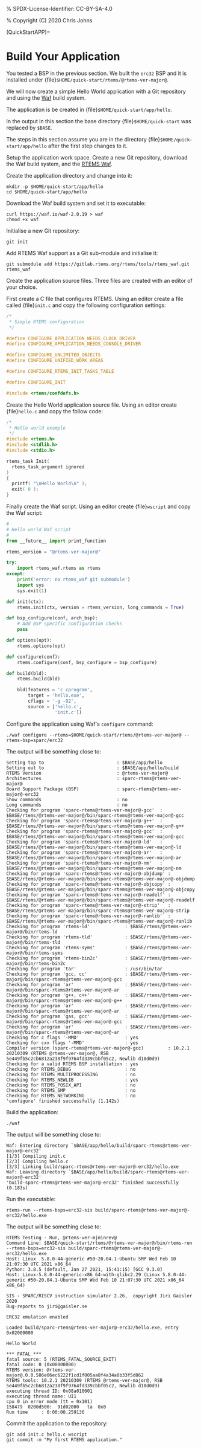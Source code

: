 % SPDX-License-Identifier: CC-BY-SA-4.0

% Copyright (C) 2020 Chris Johns

(QuickStartAPP)=

# Build Your Application

You tested a BSP in the previous section. We built the `erc32` BSP
and it is installed under {file}`$HOME/quick-start/rtems/@rtems-ver-major@`.

We will now create a simple Hello World application with a Git
repository and using the [Waf](https://waf.io) build system.

The application is be created in {file}`$HOME/quick-start/app/hello`.

In the output in this section the base directory {file}`$HOME/quick-start` was
replaced by `$BASE`.

The steps in this section assume you are in the directory
{file}`$HOME/quick-start/app/hello` after the first step changes to
it.

Setup the application work space. Create a new Git repository, download
the Waf build system, and the [RTEMS Waf](https://gitlab.rtems.org/rtems/tools/rtems-waf).

Create the application directory and change into it:

```none
mkdir -p $HOME/quick-start/app/hello
cd $HOME/quick-start/app/hello
```

Download the Waf build system and set it to executable:

```none
curl https://waf.io/waf-2.0.19 > waf
chmod +x waf
```

Initialise a new Git repository:

```none
git init
```

Add RTEMS Waf support as a Git sub-module and initialise it:

```none
git submodule add https://gitlab.rtems.org/rtems/tools/rtems_waf.git rtems_waf
```

Create the application source files. Three files are created with an
editor of your choice.

First create a C file that configures RTEMS. Using an editor create a
file called {file}`init.c` and copy the following configuration
settings:

```c
/*
 * Simple RTEMS configuration
 */

#define CONFIGURE_APPLICATION_NEEDS_CLOCK_DRIVER
#define CONFIGURE_APPLICATION_NEEDS_CONSOLE_DRIVER

#define CONFIGURE_UNLIMITED_OBJECTS
#define CONFIGURE_UNIFIED_WORK_AREAS

#define CONFIGURE_RTEMS_INIT_TASKS_TABLE

#define CONFIGURE_INIT

#include <rtems/confdefs.h>
```

Create the Hello World application source file. Using an editor
create {file}`hello.c` and copy the follow code:

```c
/*
 * Hello world example
 */
#include <rtems.h>
#include <stdlib.h>
#include <stdio.h>

rtems_task Init(
  rtems_task_argument ignored
)
{
  printf( "\nHello World\n" );
  exit( 0 );
}
```

Finally create the Waf script. Using an editor create {file}`wscript`
and copy the Waf script:

```python
#
# Hello world Waf script
#
from __future__ import print_function

rtems_version = "@rtems-ver-major@"

try:
    import rtems_waf.rtems as rtems
except:
    print('error: no rtems_waf git submodule')
    import sys
    sys.exit(1)

def init(ctx):
    rtems.init(ctx, version = rtems_version, long_commands = True)

def bsp_configure(conf, arch_bsp):
    # Add BSP specific configuration checks
    pass

def options(opt):
    rtems.options(opt)

def configure(conf):
    rtems.configure(conf, bsp_configure = bsp_configure)

def build(bld):
    rtems.build(bld)

    bld(features = 'c cprogram',
        target = 'hello.exe',
        cflags = '-g -O2',
        source = ['hello.c',
                  'init.c'])
```

Configure the application using Waf's `configure` command:

```none
./waf configure --rtems=$HOME/quick-start/rtems/@rtems-ver-major@ --rtems-bsp=sparc/erc32
```

The output will be something close to:

```none
Setting top to                           : $BASE/app/hello
Setting out to                           : $BASE/app/hello/build
RTEMS Version                            : @rtems-ver-major@
Architectures                            : sparc-rtems@rtems-ver-major@
Board Support Package (BSP)              : sparc-rtems@rtems-ver-major@-erc32
Show commands                            : no
Long commands                            : no
Checking for program 'sparc-rtems@rtems-ver-major@-gcc'  : $BASE/rtems/@rtems-ver-major@/bin/sparc-rtems@rtems-ver-major@-gcc
Checking for program 'sparc-rtems@rtems-ver-major@-g++'  : $BASE/rtems/@rtems-ver-major@/bin/sparc-rtems@rtems-ver-major@-g++
Checking for program 'sparc-rtems@rtems-ver-major@-gcc'  : $BASE/rtems/@rtems-ver-major@/bin/sparc-rtems@rtems-ver-major@-gcc
Checking for program 'sparc-rtems@rtems-ver-major@-ld'   : $BASE/rtems/@rtems-ver-major@/bin/sparc-rtems@rtems-ver-major@-ld
Checking for program 'sparc-rtems@rtems-ver-major@-ar'   : $BASE/rtems/@rtems-ver-major@/bin/sparc-rtems@rtems-ver-major@-ar
Checking for program 'sparc-rtems@rtems-ver-major@-nm'   : $BASE/rtems/@rtems-ver-major@/bin/sparc-rtems@rtems-ver-major@-nm
Checking for program 'sparc-rtems@rtems-ver-major@-objdump' : $BASE/rtems/@rtems-ver-major@/bin/sparc-rtems@rtems-ver-major@-objdump
Checking for program 'sparc-rtems@rtems-ver-major@-objcopy' : $BASE/rtems/@rtems-ver-major@/bin/sparc-rtems@rtems-ver-major@-objcopy
Checking for program 'sparc-rtems@rtems-ver-major@-readelf' : $BASE/rtems/@rtems-ver-major@/bin/sparc-rtems@rtems-ver-major@-readelf
Checking for program 'sparc-rtems@rtems-ver-major@-strip'   : $BASE/rtems/@rtems-ver-major@/bin/sparc-rtems@rtems-ver-major@-strip
Checking for program 'sparc-rtems@rtems-ver-major@-ranlib'  : $BASE/rtems/@rtems-ver-major@/bin/sparc-rtems@rtems-ver-major@-ranlib
Checking for program 'rtems-ld'             : $BASE/rtems/@rtems-ver-major@/bin/rtems-ld
Checking for program 'rtems-tld'            : $BASE/rtems/@rtems-ver-major@/bin/rtems-tld
Checking for program 'rtems-syms'           : $BASE/rtems/@rtems-ver-major@/bin/rtems-syms
Checking for program 'rtems-bin2c'          : $BASE/rtems/@rtems-ver-major@/bin/rtems-bin2c
Checking for program 'tar'                  : /usr/bin/tar
Checking for program 'gcc, cc'              : $BASE/rtems/@rtems-ver-major@/bin/sparc-rtems@rtems-ver-major@-gcc
Checking for program 'ar'                   : $BASE/rtems/@rtems-ver-major@/bin/sparc-rtems@rtems-ver-major@-ar
Checking for program 'g++, c++'             : $BASE/rtems/@rtems-ver-major@/bin/sparc-rtems@rtems-ver-major@-g++
Checking for program 'ar'                   : $BASE/rtems/@rtems-ver-major@/bin/sparc-rtems@rtems-ver-major@-ar
Checking for program 'gas, gcc'             : $BASE/rtems/@rtems-ver-major@/bin/sparc-rtems@rtems-ver-major@-gcc
Checking for program 'ar'                   : $BASE/rtems/@rtems-ver-major@/bin/sparc-rtems@rtems-ver-major@-ar
Checking for c flags '-MMD'                 : yes
Checking for cxx flags '-MMD'               : yes
Compiler version (sparc-rtems@rtems-ver-major@-gcc)         : 10.2.1 20210309 (RTEMS @rtems-ver-major@, RSB 5e449fb5c2cb6812a238f9f9764fd339cbbf05c2, Newlib d10d0d9)
Checking for a valid RTEMS BSP installation : yes
Checking for RTEMS_DEBUG                    : no
Checking for RTEMS_MULTIPROCESSING          : no
Checking for RTEMS_NEWLIB                   : yes
Checking for RTEMS_POSIX_API                : no
Checking for RTEMS_SMP                      : no
Checking for RTEMS_NETWORKING               : no
'configure' finished successfully (1.142s)
```

Build the application:

```none
./waf
```

The output will be something close to:

```none
Waf: Entering directory `$BASE/app/hello/build/sparc-rtems@rtems-ver-major@-erc32'
[1/3] Compiling init.c
[2/3] Compiling hello.c
[3/3] Linking build/sparc-rtems@rtems-ver-major@-erc32/hello.exe
Waf: Leaving directory `$BASE/app/hello/build/sparc-rtems@rtems-ver-major@-erc32'
'build-sparc-rtems@rtems-ver-major@-erc32' finished successfully (0.183s)
```

Run the executable:

```none
rtems-run --rtems-bsps=erc32-sis build/sparc-rtems@rtems-ver-major@-erc32/hello.exe
```

The output will be something close to:

```none
RTEMS Testing - Run, @rtems-ver-mjminrev@
Command Line: $BASE/quick-start/rtems/@rtems-ver-major@/bin/rtems-run --rtems-bsps=erc32-sis build/sparc-rtems@rtems-ver-major@-erc32/hello.exe
Host: Linux  5.8.0-44-generic #50~20.04.1-Ubuntu SMP Wed Feb 10 21:07:30 UTC 2021 x86_64
Python: 3.8.5 (default, Jan 27 2021, 15:41:15) [GCC 9.3.0]
Host: Linux-5.8.0-44-generic-x86_64-with-glibc2.29 (Linux 5.8.0-44-generic #50~20.04.1-Ubuntu SMP Wed Feb 10 21:07:30 UTC 2021 x86_64 x86_64)

SIS - SPARC/RISCV instruction simulator 2.26,  copyright Jiri Gaisler 2020
Bug-reports to jiri@gaisler.se

ERC32 emulation enabled

Loaded build/sparc-rtems@rtems-ver-major@-erc32/hello.exe, entry 0x02000000

Hello World

*** FATAL ***
fatal source: 5 (RTEMS_FATAL_SOURCE_EXIT)
fatal code: 0 (0x00000000)
RTEMS version: @rtems-ver-major@.0.0.586e06ec6222f1cd1f005aa8f4a34a8b33f5d862
RTEMS tools: 10.2.1 20210309 (RTEMS @rtems-ver-major@, RSB 5e449fb5c2cb6812a238f9f9764fd339cbbf05c2, Newlib d10d0d9)
executing thread ID: 0x08a010001
executing thread name: UI1
cpu 0 in error mode (tt = 0x101)
158479  0200d500:  91d02000   ta  0x0
Run time     : 0:00:00.259136
```

Commit the application to the repository:

```none
git add init.c hello.c wscript
git commit -m "My first RTEMS application."
```
